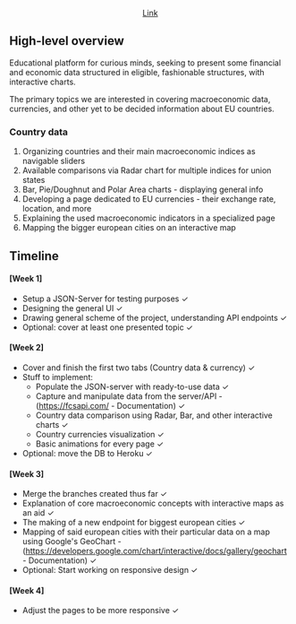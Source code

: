 <p align=center><a href="https://salerazvan.github.io/home">Link</a></p>

## High-level overview

Educational platform for curious minds, seeking to present some financial and economic data structured in eligible, fashionable structures, with interactive charts.

The primary topics we are interested in covering macroeconomic data, currencies, and other yet to be decided information about EU countries.

### Country data

1. Organizing countries and their main macroeconomic indices as navigable sliders
2. Available comparisons via Radar chart for multiple indices for union states
3. Bar, Pie/Doughnut and Polar Area charts - displaying general info
4. Developing a page dedicated to EU currencies - their exchange rate, location, and more
5. Explaining the used macroeconomic indicators in a specialized page
6. Mapping the bigger european cities on an interactive map

## Timeline

#### [Week 1]

- Setup a JSON-Server for testing purposes ✓
- Designing the general UI ✓
- Drawing general scheme of the project, understanding API endpoints ✓
- Optional: cover at least one presented topic ✓

#### [Week 2]

- Cover and finish the first two tabs (Country data & currency) ✓
- Stuff to implement:
  - Populate the JSON-server with ready-to-use data ✓
  - Capture and manipulate data from the server/API - (https://fcsapi.com/ - Documentation) ✓
  - Country data comparison using Radar, Bar, and other interactive charts ✓
  - Country currencies visualization ✓
  - Basic animations for every page ✓
- Optional: move the DB to Heroku ✓

#### [Week 3]

- Merge the branches created thus far ✓
- Explanation of core macroeconomic concepts with interactive maps as an aid ✓
- The making of a new endpoint for biggest european cities ✓
- Mapping of said european cities with their particular data on a map using Google's GeoChart - (https://developers.google.com/chart/interactive/docs/gallery/geochart - Documentation) ✓
- Optional: Start working on responsive design ✓

#### [Week 4]

- Adjust the pages to be more responsive ✓
